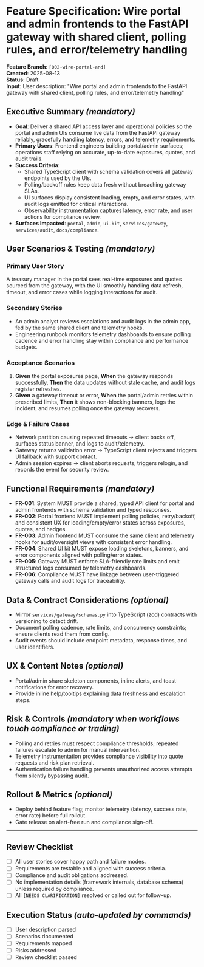 # Feature Specification: Wire portal and admin frontends to the FastAPI gateway with shared client, polling rules, and error/telemetry handling

**Feature Branch**: `[002-wire-portal-and]`  
**Created**: 2025-08-13  
**Status**: Draft  
**Input**: User description: "Wire portal and admin frontends to the FastAPI gateway with shared client, polling rules, and error/telemetry handling"

## Executive Summary *(mandatory)*
- **Goal**: Deliver a shared API access layer and operational policies so the portal and admin UIs consume live data from the FastAPI gateway reliably, gracefully handling latency, errors, and telemetry requirements.
- **Primary Users**: Frontend engineers building portal/admin surfaces; operations staff relying on accurate, up-to-date exposures, quotes, and audit trails.
- **Success Criteria**:  
  - Shared TypeScript client with schema validation covers all gateway endpoints used by the UIs.  
  - Polling/backoff rules keep data fresh without breaching gateway SLAs.  
  - UI surfaces display consistent loading, empty, and error states, with audit logs emitted for critical interactions.  
  - Observability instrumentation captures latency, error rate, and user actions for compliance review.
- **Surfaces Impacted**: `portal`, `admin`, `ui-kit`, `services/gateway`, `services/audit`, `docs/compliance`.

## User Scenarios & Testing *(mandatory)*

### Primary User Story
A treasury manager in the portal sees real-time exposures and quotes sourced from the gateway, with the UI smoothly handling data refresh, timeout, and error cases while logging interactions for audit.

### Secondary Stories
- An admin analyst reviews escalations and audit logs in the admin app, fed by the same shared client and telemetry hooks.  
- Engineering runbook monitors telemetry dashboards to ensure polling cadence and error handling stay within compliance and performance budgets.

### Acceptance Scenarios
1. **Given** the portal exposures page, **When** the gateway responds successfully, **Then** the data updates without stale cache, and audit logs register refreshes.  
2. **Given** a gateway timeout or error, **When** the portal/admin retries within prescribed limits, **Then** it shows non-blocking banners, logs the incident, and resumes polling once the gateway recovers.

### Edge & Failure Cases
- Network partition causing repeated timeouts → client backs off, surfaces status banner, and logs to audit/telemetry.  
- Gateway returns validation error → TypeScript client rejects and triggers UI fallback with support contact.  
- Admin session expires → client aborts requests, triggers relogin, and records the event for security review.

## Functional Requirements *(mandatory)*
- **FR-001**: System MUST provide a shared, typed API client for portal and admin frontends with schema validation and typed responses.  
- **FR-002**: Portal frontend MUST implement polling policies, retry/backoff, and consistent UX for loading/empty/error states across exposures, quotes, and hedges.  
- **FR-003**: Admin frontend MUST consume the same client and telemetry hooks for audit/oversight views with consistent error handling.  
- **FR-004**: Shared UI kit MUST expose loading skeletons, banners, and error components aligned with polling/error states.  
- **FR-005**: Gateway MUST enforce SLA-friendly rate limits and emit structured logs consumed by telemetry dashboards.  
- **FR-006**: Compliance MUST have linkage between user-triggered gateway calls and audit logs for traceability.

## Data & Contract Considerations *(optional)*
- Mirror `services/gateway/schemas.py` into TypeScript (zod) contracts with versioning to detect drift.  
- Document polling cadence, rate limits, and concurrency constraints; ensure clients read them from config.  
- Audit events should include endpoint metadata, response times, and user identifiers.

## UX & Content Notes *(optional)*
- Portal/admin share skeleton components, inline alerts, and toast notifications for error recovery.  
- Provide inline help/tooltips explaining data freshness and escalation steps.

## Risk & Controls *(mandatory when workflows touch compliance or trading)*
- Polling and retries must respect compliance thresholds; repeated failures escalate to admin for manual intervention.  
- Telemetry instrumentation provides compliance visibility into quote requests and risk plan retrieval.  
- Authentication failure handling prevents unauthorized access attempts from silently bypassing audit.

## Rollout & Metrics *(optional)*
- Deploy behind feature flag; monitor telemetry (latency, success rate, error rate) before full rollout.  
- Gate release on alert-free run and compliance sign-off.

---

## Review Checklist
- [ ] All user stories cover happy path and failure modes.
- [ ] Requirements are testable and aligned with success criteria.
- [ ] Compliance and audit obligations addressed.
- [ ] No implementation details (framework internals, database schema) unless required by compliance.
- [ ] All `[NEEDS CLARIFICATION]` resolved or called out for follow-up.

## Execution Status *(auto-updated by commands)*
- [ ] User description parsed
- [ ] Scenarios documented
- [ ] Requirements mapped
- [ ] Risks addressed
- [ ] Review checklist passed
